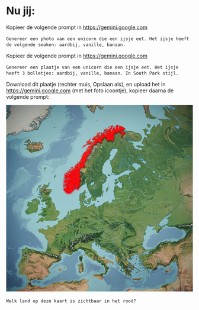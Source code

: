 # Nu jij:
Kopieer de volgende prompt in https://gemini.google.com

    Genereer een photo van een unicorn die een ijsje eet. Het ijsje heeft de volgende smaken: aardbij, vanille, banaan.

Kopieer de volgende prompt in https://gemini.google.com

    Genereer een plaatje van een unicorn die een ijsje eet. Het ijsje heeft 3 bolletjes: aardbij, vanille, banaan. In South Park stijl.

Download dit plaatje (rechter muis, Opslaan als), en upload het in https://gemini.google.com (met het foto icoontje), kopieer daarna de volgende prompt:

![Kaart](map.png)

    Welk land op deze kaart is zichtbaar in het rood?